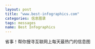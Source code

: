 ```yaml
---
layout: post
title: "www.best-infographics.com"
categories: 信息图录
tags: messages
name: Best Infographics
---
```


省事！帮你搜寻互联网上每天最热门的信息图<!--break-->
